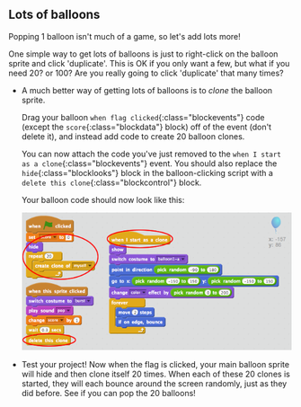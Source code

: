 ## Lots of balloons

Popping 1 balloon isn't much of a game, so let's add lots more!

One simple way to get lots of balloons is just to right-click on the balloon sprite and click 'duplicate'. This is OK if you only want a few, but what if you need 20? or 100? Are you really going to click 'duplicate' that many times?



+ A much better way of getting lots of balloons is to _clone_ the balloon sprite.

	Drag your balloon `when flag clicked`{:class="blockevents"} code (except the `score`{:class="blockdata"} block) off of the event (don't delete it), and instead add code to create 20 balloon clones.

	You can now attach the code you've just removed to the `when I start as a clone`{:class="blockevents"} event. You should also replace the `hide`{:class="blocklooks"} block in the balloon-clicking script with a `delete this clone`{:class="blockcontrol"} block.

	Your balloon code should now look like this:

	![screenshot](images/balloons-clone.png)

+ Test your project! Now when the flag is clicked, your main balloon sprite will hide and then clone itself 20 times. When each of these 20 clones is started, they will each bounce around the screen randomly, just as they did before. See if you can pop the 20 balloons!



